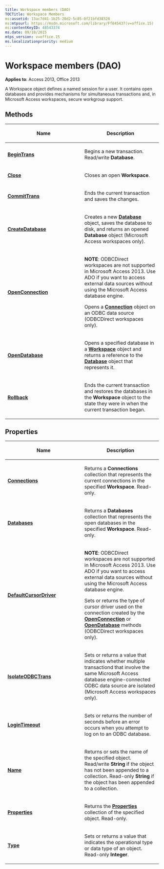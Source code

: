 ```yaml
---
title: Workspace members (DAO)
TOCTitle: Workspace Members
ms:assetid: 13ac7d41-1b25-20d2-5c85-0f21bfd38328
ms:mtpsurl: https://msdn.microsoft.com/library/Ff845437(v=office.15)
ms:contentKeyID: 48543374
ms.date: 09/18/2015
mtps_version: v=office.15
ms.localizationpriority: medium
---
```


# Workspace members (DAO)


**Applies to**: Access 2013, Office 2013

A Workspace object defines a named session for a user. It contains open databases and provides mechanisms for simultaneous transactions and, in Microsoft Access workspaces, secure workgroup support.

## Methods

<table>
<colgroup>
<col style="width: 50%" />
<col style="width: 50%" />
</colgroup>
<thead>
<tr class="header">
<th><p>Name</p></th>
<th><p>Description</p></th>
</tr>
</thead>
<tbody>
<tr class="odd">
<td><p><strong><a href="workspace-begintrans-method-dao.md">BeginTrans</a></strong></p></td>
<td><p>Begins a new transaction. Read/write <strong>Database</strong>.</p></td>
</tr>
<tr class="even">
<td><p><strong><a href="workspace-close-method-dao.md">Close</a></strong></p></td>
<td><p>Closes an open <strong>Workspace</strong>.</p></td>
</tr>
<tr class="odd">
<td><p><strong><a href="workspace-committrans-method-dao.md">CommitTrans</a></strong></p></td>
<td><p>Ends the current transaction and saves the changes.</p></td>
</tr>
<tr class="even">
<td><p><strong><a href="workspace-createdatabase-method-dao.md">CreateDatabase</a></strong></p></td>
<td><p>Creates a new <strong><a href="database-object-dao.md">Database</a></strong> object, saves the database to disk, and returns an opened <strong>Database</strong> object (Microsoft Access workspaces only).</p></td>
</tr>
<tr class="odd">
<td><p><strong><a href="workspace-openconnection-method-dao.md">OpenConnection</a></strong></p></td>
<td><p><strong>NOTE</strong>: ODBCDirect workspaces are not supported in Microsoft Access 2013. Use ADO if you want to access external data sources without using the Microsoft Access database engine.</p>
<p>Opens a <strong><a href="connection-object-dao.md">Connection</a></strong> object on an ODBC data source (ODBCDirect workspaces only).</p></td>
</tr>
<tr class="even">
<td><p><strong><a href="workspace-opendatabase-method-dao.md">OpenDatabase</a></strong></p></td>
<td><p>Opens a specified database in a <strong><a href="workspace-object-dao.md">Workspace</a></strong> object and returns a reference to the <strong><a href="database-object-dao.md">Database</a></strong> object that represents it.</p></td>
</tr>
<tr class="odd">
<td><p><strong><a href="workspace-rollback-method-dao.md">Rollback</a></strong></p></td>
<td><p>Ends the current transaction and restores the databases in the <strong>Workspace</strong> object to the state they were in when the current transaction began.</p></td>
</tr>
</tbody>
</table>


## Properties

<table>
<colgroup>
<col style="width: 50%" />
<col style="width: 50%" />
</colgroup>
<thead>
<tr class="header">
<th><p>Name</p></th>
<th><p>Description</p></th>
</tr>
</thead>
<tbody>
<tr class="odd">
<td><p><strong><a href="workspace-connections-property-dao.md">Connections</a></strong></p></td>
<td><p>Returns a <strong>Connections</strong> collection that represents the current connections in the specified <strong>Workspace</strong>. Read-only.</p></td>
</tr>
<tr class="even">
<td><p><strong><a href="workspace-databases-property-dao.md">Databases</a></strong></p></td>
<td><p>Returns a <strong>Databases</strong> collection that represents the open databases in the specified <strong>Workspace</strong>. Read-only.</p></td>
</tr>
<tr class="odd">
<td><p><strong><a href="workspace-defaultcursordriver-property-dao.md">DefaultCursorDriver</a></strong></p></td>
<td><p><strong>NOTE</strong>: ODBCDirect workspaces are not supported in Microsoft Access 2013. Use ADO if you want to access external data sources without using the Microsoft Access database engine.</p>
<p>Sets or returns the type of cursor driver used on the connection created by the <strong><a href="dbengine-openconnection-method-dao.md">OpenConnection</a></strong> or <strong><a href="dbengine-opendatabase-method-dao.md">OpenDatabase</a></strong> methods (ODBCDirect workspaces only).</p></td>
</tr>
<tr class="even">
<td><p><strong><a href="workspace-isolateodbctrans-property-dao.md">IsolateODBCTrans</a></strong></p></td>
<td><p>Sets or returns a value that indicates whether multiple transactiond that involve the same Microsoft Access database engine-connected ODBC data source are isolated (Microsoft Access workspaces only).</p></td>
</tr>
<tr class="odd">
<td><p><strong><a href="workspace-logintimeout-property-dao.md">LoginTimeout</a></strong></p></td>
<td><p>Sets or returns the number of seconds before an error occurs when you attempt to log on to an ODBC database.</p></td>
</tr>
<tr class="even">
<td><p><strong><a href="workspace-name-property-dao.md">Name</a></strong></p></td>
<td><p>Returns or sets the name of the specified object. Read/write <strong>String</strong> if the object has not been appended to a collection. Read-only <strong>String</strong> if the object has been appended to a collection.</p></td>
</tr>
<tr class="odd">
<td><p><strong><a href="workspace-properties-property-dao.md">Properties</a></strong></p></td>
<td><p>Returns the <strong><a href="properties-collection-dao.md">Properties</a></strong> collection of the specified object. Read-only.</p></td>
</tr>
<tr class="even">
<td><p><strong><a href="workspace-type-property-dao.md">Type</a></strong></p></td>
<td><p>Sets or returns a value that indicates the operational type or data type of an object. Read-only <strong>Integer</strong>.</p></td>
</tr>
</tbody>
</table>

